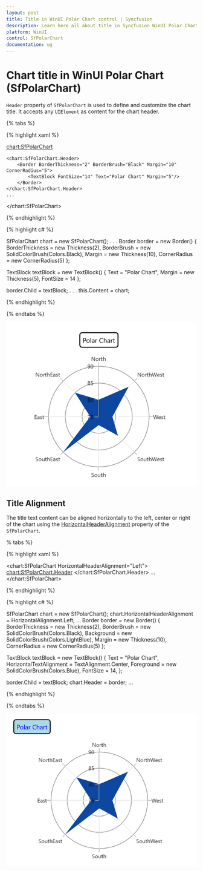 ```yaml
---
layout: post
title: Title in WinUI Polar Chart control | Syncfusion
description: Learn here all about title in Syncfusion WinUI Polar Chart (SfPolarChart) control and its customization.
platform: WinUI
control: SfPolarChart
documentation: ug
---
```


# Chart title in WinUI Polar Chart (SfPolarChart)

`Header` property of `SfPolarChart` is used to define and customize the chart title. It accepts any `UIElement` as content for the chart header.

{% tabs %}

{% highlight xaml %}


 <chart:SfPolarChart>

    <chart:SfPolarChart.Header>
        <Border BorderThickness="2" BorderBrush="Black" Margin="10" CornerRadius="5">
            <TextBlock FontSize="14" Text="Polar Chart" Margin="5"/>
        </Border>
    </chart:SfPolarChart.Header>
    ...
            
</chart:SfPolarChart>

{% endhighlight %}

{% highlight c# %}

SfPolarChart chart = new SfPolarChart();
. . .
Border border = new Border()
{
    BorderThickness = new Thickness(2),
    BorderBrush = new SolidColorBrush(Colors.Black),
    Margin = new Thickness(10),
    CornerRadius = new CornerRadius(5)
};

TextBlock textBlock = new TextBlock()
{
    Text = "Polar Chart",
    Margin = new Thickness(5),
    FontSize = 14
};

border.Child = textBlock;
. . . 
this.Content = chart;

{% endhighlight %}

{% endtabs %}

![Title customization support in WinUI polar chart](Title_images/WinUI_PolarChart_TitleCustomization.png)

## Title Alignment

The title text content can be aligned horizontally to the left, center or right of the chart using the [HorizontalHeaderAlignment]() property of the `SfPolarChart`.

% tabs %}

{% highlight xaml %}

<chart:SfPolarChart HorizontalHeaderAlignment="Left">
    <chart:SfPolarChart.Header>
        <Border BorderThickness="2" BorderBrush="Black" Background="LightBlue" Margin="10" CornerRadius="5">
            <TextBlock Text="Polar Chart"
                    Margin="5" 
                    HorizontalTextAlignment="Center"
                    FontSize="14" 
                    Foreground="Blue">
            </TextBlock>
        </Border>
    </chart:SfPolarChart.Header>
    ...
 </chart:SfPolarChart>

{% endhighlight %}

{% highlight c# %}

SfPolarChart chart = new SfPolarChart();
chart.HorizontalHeaderAlignment = HorizontalAlignment.Left;
...
Border border = new Border()
{
    BorderThickness = new Thickness(2),
    BorderBrush = new SolidColorBrush(Colors.Black),
    Background = new SolidColorBrush(Colors.LightBlue),
    Margin = new Thickness(10),
    CornerRadius = new CornerRadius(5)
};

TextBlock textBlock = new TextBlock()
{
    Text = "Polar Chart",
    HorizontalTextAlignment = TextAlignment.Center,
    Foreground = new SolidColorBrush(Colors.Blue),
    FontSize = 14,
};

border.Child = textBlock;
chart.Header = border;
...

{% endhighlight %}

{% endtabs %}

![Title text alignment support in WinUI polar chart](Title_images/WinUI_PolarChart_TitleAlignment.png)

